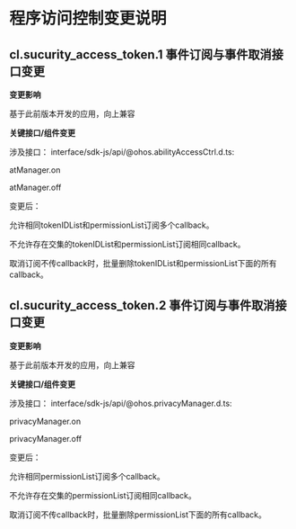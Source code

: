 # 程序访问控制变更说明

## cl.sucurity_access_token.1 事件订阅与事件取消接口变更

**变更影响**

基于此前版本开发的应用，向上兼容

**关键接口/组件变更**

涉及接口：
interface/sdk-js/api/@ohos.abilityAccessCtrl.d.ts:

atManager.on

atManager.off

变更后：

允许相同tokenIDList和permissionList订阅多个callback。

不允许存在交集的tokenIDList和permissionList订阅相同callback。

取消订阅不传callback时，批量删除tokenIDList和permissionList下面的所有callback。

## cl.sucurity_access_token.2 事件订阅与事件取消接口变更

**变更影响**

基于此前版本开发的应用，向上兼容

**关键接口/组件变更**

涉及接口：
interface/sdk-js/api/@ohos.privacyManager.d.ts:

privacyManager.on

privacyManager.off

变更后：

允许相同permissionList订阅多个callback。

不允许存在交集的permissionList订阅相同callback。

取消订阅不传callback时，批量删除permissionList下面的所有callback。
